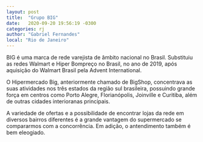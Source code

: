 ```yaml
---
layout: post
title:  "Grupo BIG"
date:   2020-09-20 19:56:19 -0300
categories: rj
author: "Gabriel Fernandes"
local: "Rio de Janeiro"
---
```


BIG é uma marca de rede varejista de âmbito nacional no Brasil. Substituiu as redes Walmart e Hiper Bompreço no Brasil, no ano de 2019, após aquisição do Walmart Brasil pela Advent International.

O Hipermercado Big, anteriormente chamado de BigShop, concentrava as suas atividades nos três estados da região sul brasileira, possuindo grande força em centros como Porto Alegre, Florianópolis, Joinville e Curitiba, além de outras cidades interioranas principais.

A variedade de ofertas e a possibilidade de encontrar lojas da rede em diversos bairros diferentes é a grande vantagem do supermercado se compararmos com a concorrência. Em adição, o antendimento também é bem eleogiado.
